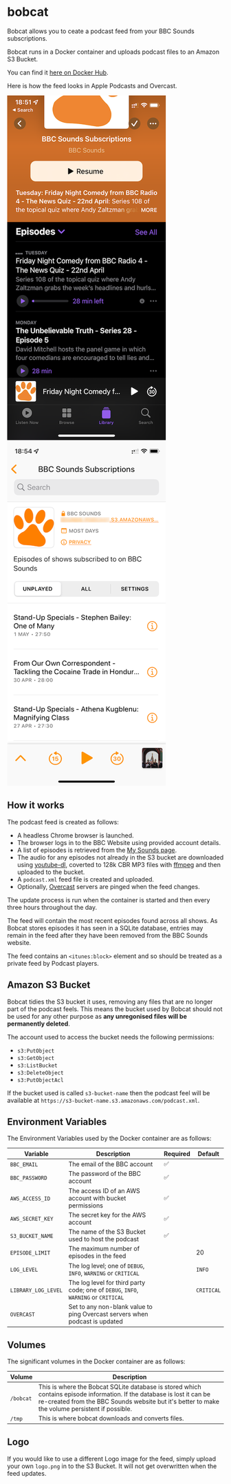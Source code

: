 # bobcat
Bobcat allows you to ceate a podcast feed from your BBC Sounds subscriptions.

Bobcat runs in a Docker container and uploads podcast files to an Amazon S3 Bucket.

You can find it [here on Docker Hub](https://hub.docker.com/r/davweb/bobcat).

Here is how the feed looks in Apple Podcasts and Overcast.

![Apple Podcasts](apple_podcasts.png) ![Overcast](overcast.png)

## How it works
The podcast feed is created as follows:

* A headless Chrome browser is launched.
* The browser logs in to the BBC Website using provided account details.
* A list of episodes is retrieved from the [My Sounds page](https://www.bbc.co.uk/sounds/my).
* The audio for any episodes not already in the S3 bucket are downloaded using [youtube-dl](https://youtube-dl.org), coverted to 128k CBR MP3 files with [ffmpeg](https://ffmpeg.org) and then uploaded to the bucket.
* A `podcast.xml` feed file is created and uploaded.
* Optionally, [Overcast](https://overcast.fm) servers are pinged when the feed changes.

The update process is run when the container is started and then every three hours throughout the day.

The feed will contain the most recent episodes found across all shows. As Bobcat stores episodes it has seen in a SQLite database, entries may remain in the feed after they have been removed from the BBC Sounds website.

The feed contains an `<itunes:block>` element and so should be treated as a private feed by Podcast players.

## Amazon S3 Bucket

Bobcat tidies the S3 bucket it uses, removing any files that are no longer part of the podcast feels.  This means the bucket used by Bobcat should not be used for any other purpose as **any unregonised files will be permanently deleted**.

The account used to access the bucket needs the following permissions:

* `s3:PutObject`
* `s3:GetObject`
* `s3:ListBucket`
* `s3:DeleteObject`
* `s3:PutObjectAcl`

If the bucket used is called `s3-bucket-name` then the podcast feel will be available at `https://s3-bucket-name.s3.amazonaws.com/podcast.xml`.

## Environment Variables

The Environment Variables used by the Docker container are as follows:

| Variable | Description | Required | Default |
| ------ | ------ | ------ | ------ |
| `BBC_EMAIL` | The email of the BBC account | :white_check_mark: | |
| `BBC_PASSWORD` | The password of the BBC account | :white_check_mark: | |
| `AWS_ACCESS_ID` | The access ID of an AWS account with bucket permissions | :white_check_mark: | |
| `AWS_SECRET_KEY` | The secret key for the AWS account  | :white_check_mark: | |
| `S3_BUCKET_NAME` | The name of the S3 Bucket used to host the podcast  | :white_check_mark: | |
| `EPISODE_LIMIT` | The maximum number of episodes in the feed | | 20 |
| `LOG_LEVEL` | The log level; one of `DEBUG`, `INFO`, `WARNING` or `CRITICAL` | | `INFO` |
| `LIBRARY_LOG_LEVEL` | The log level for third party code; one of `DEBUG`, `INFO`, `WARNING` or `CRITICAL` | | `CRITICAL` |
| `OVERCAST` | Set to any non-blank value to ping Overcast servers when podcast is updated | | |

## Volumes

The significant volumes in the Docker container are as follows:

| Volume | Description |
| ------ | ------ |
| `/bobcat` | This is where the Bobcat SQLite database is stored which contains episode information.  If the database is lost it can be re-created from the BBC Sounds website but it's better to make the volume persistent if possible. |
| `/tmp` | This is where bobcat downloads and converts files. |

## Logo

If you would like to use a different Logo image for the feed, simply upload your own `logo.png` in to the S3 Bucket.  It will not get overwritten when the feed updates.
